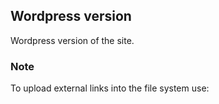 
## Wordpress version

Wordpress version of the site.

### Note

To upload external links into the file system use:
```PHP

```
